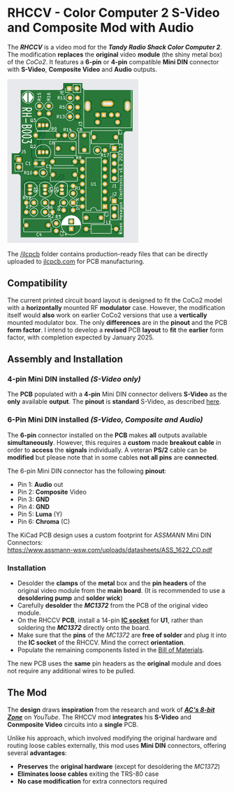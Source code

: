 # RHCCV - Color Computer 2 S-Video and Composite Mod with Audio 

The ***RHCCV*** is a video mod for the ***Tandy Radio Shack Color Computer 2***. The modification **replaces** the **original** video **module** (the shiny metal box) of the *CoCo2*. It features a **6-pin** or **4-pin** compatible **Mini DIN** connector with **S-Video**, **Composite Video** and **Audio** outputs.

<img src="RHCCV-PCB.png" alt="MarineGEO circle logo" style="height: 375px; width:300px;"/>

The [/jlcpcb](https://github.com/RivenHexagon/CoCo2_Video/tree/main/jlcpcb) folder contains production-ready files that can be directly uploaded to [jlcpcb.com](https://jlcpcb.com/) for PCB manufacturing.

## Compatibility
The current printed circuit board layout is designed to fit the CoCo2 model with a **horizontally** mounted RF **modulator** case. However, the modification itself would **also** work on earlier CoCo2 versions that use a **vertically** mounted modulator box. The only **differences** are in the **pinout** and the PCB **form factor**. I intend to develop a **revised** PCB **layout** to **fit** the **earlier** form factor, with completion expected by January 2025.
## Assembly and Installation
### 4-pin Mini DIN installed *(S-Video only)*
The **PCB** populated with a **4-pin** Mini DIN connector delivers **S-Video** as the **only** available **output**. The **pinout** is **standard** S-Video, as described [here](https://en.wikipedia.org/wiki/S-Video "S-Video Wikipedia").

### 6-Pin Mini DIN installed *(S-Video, Composite and Audio)*
The **6-pin** connector installed on the **PCB** makes **all** outputs available **simultaneously**. However, this requires a **custom** made **breakout cable** in order to **access** the **signals** individually. A veteran **PS/2** cable can be **modified** but please note that in some cables **not all pins** are **connected**.

The 6-pin Mini DIN connector has the following **pinout**:
* Pin 1: **Audio** out
* Pin 2: **Composite** Video
* Pin 3: **GND**
* Pin 4: **GND**
* Pin 5: **Luma** (Y)
* Pin 6: **Chroma** (C)

The KiCad PCB design uses a custom footprint for *ASSMANN* Mini DIN Connectors:<br>
<https://www.assmann-wsw.com/uploads/datasheets/ASS_1622_CO.pdf>

### Installation
* Desolder the **clamps** of the **metal** box and the **pin headers** of the original video module from the **main board**. (It is recommended to use a **desoldering pump** and **solder wick**)
* Carefully **desolder** the ***MC1372*** from the PCB of the original video module.
* On the RHCCV **PCB**, install a 14-pin **[IC socket](https://www.assmann-wsw.com/uploads/datasheets/ASS_0810_CO.pdf)** for **U1**, rather than soldering the ***MC1372*** directly onto the board.
* Make sure that the **pins** of the *MC1372* are **free of solder** and plug it into the **IC socket** of the RHCCV. Mind the correct **orientation**.
* Populate the remaining components listed in the [Bill of Materials](https://github.com/RivenHexagon/CoCo2_Video/blob/main/TRS-80-VideoMod-BOM.pdf).

The new PCB uses the **same** pin headers as the **original** module and does not require any additional wires to be pulled.

## The Mod
The **design** draws **inspiration** from the research and work of ***[AC's 8-bit Zone](https://youtu.be/tayGsz7Xs3A "ACs 8-bit Zone - YouTube")*** on *YouTube*. The RHCCV mod **integrates** his **S-Video** and **Conmposite Video** circuits into a **single** PCB.

Unlike his approach, which involved modifying the original hardware and routing loose cables externally, this mod uses **Mini DIN** connectors, offering several **advantages**:

* **Preserves** the **original hardware** (except for desoldering the *MC1372*)
* **Eliminates loose cables** exiting the TRS-80 case
* **No case modification** for extra connectors required





